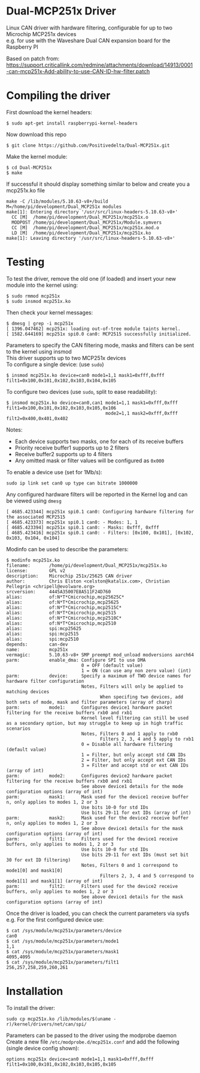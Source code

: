 # Dual-MCP251x Driver
Linux CAN driver with hardware filtering, configurable for up to two Microchip MCP251x devices  
e.g. for use with the Waveshare Dual CAN expansion board for the Raspberry PI

Based on patch from:
https://support.criticallink.com/redmine/attachments/download/14913/0001-can-mcp251x-Add-ability-to-use-CAN-ID-hw-filter.patch

# Compiling the driver
First download the kernel headers:
```
$ sudo apt-get install raspberrypi-kernel-headers
```
Now download this repo
```
$ git clone https://github.com/Positivedelta/Dual-MCP251x.git
```
Make the kernel module:
```
$ cd Dual-MCP251x
$ make
```
If successful it should display something similar to below and create you a mcp251x.ko file
```
make -C /lib/modules/5.10.63-v8+/build M=/home/pi/development/Dual_MCP251x modules
make[1]: Entering directory '/usr/src/linux-headers-5.10.63-v8+'
  CC [M]  /home/pi/development/Dual_MCP251x/mcp251x.o
  MODPOST /home/pi/development/Dual_MCP251x/Module.symvers
  CC [M]  /home/pi/development/Dual_MCP251x/mcp251x.mod.o
  LD [M]  /home/pi/development/Dual_MCP251x/mcp251x.ko
make[1]: Leaving directory '/usr/src/linux-headers-5.10.63-v8+'
```

# Testing
To test the driver, remove the old one (if loaded) and insert your new module into the kernel using:
```
$ sudo rmmod mcp251x
$ sudo insmod mcp251x.ko
```
Then check your kernel messages:
```
$ dmesg | grep -i mcp251x
[ 1396.047462] mcp251x: loading out-of-tree module taints kernel.
[ 1582.644169] mcp251x spi0.0 can0: MCP2515 successfully initialized.
```
Parameters to specify the CAN filtering mode, masks and filters can be sent to the kernel using insmod  
This driver supports up to two MCP251x devices  
To configure a single device: (use `sudo`)
```
$ insmod mcp251x.ko device=can0 mode1=1,1 mask1=0xfff,0xfff filt1=0x100,0x101,0x102,0x103,0x104,0x105
```
To configure two devices (use `sudo`, split to ease readability):
```
$ insmod mcp251x.ko device=can0,can1 mode1=1,1 mask1=0xfff,0xfff filt1=0x100,0x101,0x102,0x103,0x105,0x106
                                     mode2=1,1 mask2=0xfff,0xfff filt2=0x400,0x401,0x402
```
Notes:
* Each device supports two masks, one for each of its receive buffers
* Priority receive buffer1 supports up to 2 filters
* Receive buffer2 supports up to 4 filters
* Any omitted mask or filter values will be configured as `0x000`

To enable a device use (set for 1Mb/s):
```
sudo ip link set can0 up type can bitrate 1000000
```
Any configured hardware filters will be reported in the Kernel log and can be viewed using `dmesg`
```
[ 4685.423344] mcp251x spi0.1 can0: Configuring hardware filtering for the associated MCP2515
[ 4685.423373] mcp251x spi0.1 can0: - Modes: 1, 1
[ 4685.423394] mcp251x spi0.1 can0: - Masks: 0xfff, 0xfff
[ 4685.423416] mcp251x spi0.1 can0: - Filters: [0x100, 0x101], [0x102, 0x103, 0x104, 0x104]
```

Modinfo can be used to describe the parameters:
```
$ modinfo mcp251x.ko
filename:       /home/pi/development/Dual_MCP251x/mcp251x.ko
license:        GPL v2
description:    Microchip 251x/25625 CAN driver
author:         Chris Elston <celston@katalix.com>, Christian Pellegrin <chripell@evolware.org>
srcversion:     4445A35007E8A511F24D760
alias:          of:N*T*Cmicrochip,mcp25625C*
alias:          of:N*T*Cmicrochip,mcp25625
alias:          of:N*T*Cmicrochip,mcp2515C*
alias:          of:N*T*Cmicrochip,mcp2515
alias:          of:N*T*Cmicrochip,mcp2510C*
alias:          of:N*T*Cmicrochip,mcp2510
alias:          spi:mcp25625
alias:          spi:mcp2515
alias:          spi:mcp2510
depends:        can-dev
name:           mcp251x
vermagic:       5.10.63-v8+ SMP preempt mod_unload modversions aarch64
parm:           enable_dma: Configure SPI to use DMA
                            0 = OFF (default value)
                            1 = ON (can use any non zero value) (int)
parm:           device:     Specify a maximum of TWO device names for hardware filter configuration
                            Notes, Filters will only be applied to matching devices
                                   When specifing two devices, add both sets of mode, mask and filter parameters (array of charp)
parm:           mode1:      Configures device1 hardware packet filtering for the receive buffers rxb0 and rxb1
                            Kernel level filtering can still be used as a secondary option, but may struggle to keep up in high traffic scenarios
                            Notes, Filters 0 and 1 apply to rxb0
                                   Filters 2, 3, 4 and 5 apply to rxb1
                            0 = Disable all hardware filtering (default value)
                            1 = Filter, but only accept std CAN IDs
                            2 = Filter, but only accept ext CAN IDs
                            3 = Filter and accept std or ext CAN IDs (array of int)
parm:           mode2:      Configures device2 hardware packet filtering for the receive buffers rxb0 and rxb1
                            See above device1 details for the mode configuration options (array of int)
parm:           mask1:      Mask used for the device1 receive buffer n, only applies to modes 1, 2 or 3
                            Use bits 10-0 for std IDs
                            Use bits 29-11 for ext IDs (array of int)
parm:           mask2:      Mask used for the device2 receive buffer n, only applies to modes 1, 2 or 3
                            See above device1 details for the mask configuration options (array of int)
parm:           filt1:      Filters used for the device1 receive buffers, only applies to modes 1, 2 or 3
                            Use bits 10-0 for std IDs
                            Use bits 29-11 for ext IDs (must set bit 30 for ext ID filtering)
                            Notes, Filters 0 and 1 correspond to mode1[0] and mask1[0]
                                   Filters 2, 3, 4 and 5 correspond to mode1[1] and mask1[1] (array of int)
parm:           filt2:      Filters used for the device2 receive buffers, only applies to modes 1, 2 or 3
                            See above device1 details for the mask configuration options (array of int)
```
Once the driver is loaded, you can check the current parameters via sysfs  
e.g. For the first configured device use:
```
$ cat /sys/module/mcp251x/parameters/device
can0
$ cat /sys/module/mcp251x/parameters/mode1
1,1
$ cat /sys/module/mcp251x/parameters/mask1
4095,4095
$ cat /sys/module/mcp251x/parameters/filt1
256,257,258,259,260,261

```
# Installation
To install the driver:
```
sudo cp mcp251x.ko /lib/modules/$(uname -r)/kernel/drivers/net/can/spi/
```
Parameters can be passed to the driver using the modprobe daemon  
Create a new file `/etc/modprobe.d/mcp251x.conf` and add the following (single device config shown):
```
options mcp251x device=can0 mode1=1,1 mask1=0xfff,0xfff filt1=0x100,0x101,0x102,0x103,0x105,0x105
```
